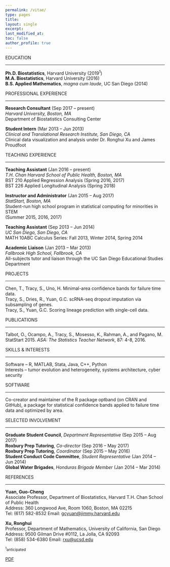 ```yaml
---
permalink: /vitae/
type: pages
title:
layout: single
excerpt:
last_modified_at: 
toc: false
author_profile: true
---
```


EDUCATION

---

**Ph.D. Biostatistics**, Harvard University (2019<sup>1</sup>)  
**M.A. Biostatistics**, Harvard University (2016)  
**B.S. Applied Mathematics**, *magna cum laude*, UC San Diego (2014)  


PROFESSIONAL EXPERIENCE

---

**Research Consultant**            (Sep 2017 – present)  
*Harvard University, Boston, MA*  
Department of Biostatistics Consulting Center  


**Student Intern** 		   (Mar 2013 – Jun 2013)  
*Clinical and Translational Research Institute, San Diego, CA*  
Clinical data visualization and analysis under Dr. Ronghui Xu and James Proudfoot  


TEACHING EXPERIENCE

---

**Teaching Assistant**             (Jan 2016 – present)  
*T.H. Chan Harvard School of Public Health, Boston, MA*  
BST 210 Applied Regression Analysis (Spring 2016, 2017)  
BST 226 Applied Longitudinal Analysis (Spring 2018)  


**Instructor and Administrator**   (Jan 2015 – Aug 2017)  
*StatStart, Boston, MA*  
Student-run high school program in statistical computing for minorities in STEM  
(Summer 2015, 2016, 2017)  


**Teaching Assistant**             (Sep 2013 – Jun 2014)  
*UC San Diego, San Diego, CA*  
MATH 10ABC Calculus Series: Fall 2013, Winter 2014, Spring 2014  


**Academic Liaison**               (Jan 2013 – Mar 2013)  
*Fallbrook High School, Fallbrook, CA*   
All-subjects tutor and liaison through the UC San Diego Educational Studies Department  


PROJECTS

---

Chen, T., Tracy, S., Uno, H. Minimal-area confidence bands for failure time data.  
Tracy, S., Dries, R., Yuan, G.C. scRNA-seq dropout imputation via subsampling of genes.  
Tracy, S., Yuan, G.C. Scoring lineage prediction with single-cell data.  


PUBLICATIONS

---

Talbot, O., Ocampo, A., Tracy, S., Mosesso, K., Rahman, A., and Pagano, M. StatStart 2015. *ASA: The Statistics Teacher Network*, 87: 4-8, 2016.  


SKILLS & INTERESTS

---

Software	–	R, MATLAB, Stata, Java, C++, Python  
Interests	–	tumor evolution and heterogeneity, systems architecture, cyber security  


SOFTWARE

---

Co-creator and maintainer of the R package optband (on CRAN and GitHub), a package for statistical confidence bands applied to failure time data and optimized by area.


SELECTED INVOLVEMENT

---

**Graduate Student Council**, *Department Representative*	(Sep 2015 – Aug 2017)  
**Roxbury Prep Tutoring**, *Co-director*			(Sep 2016 – May 2017)  
**Roxbury Prep Tutoring**, *Coordinator*			(Sep 2015 – May 2016)  
**Student Conduct Code Committee**, *Student Representative*	(Jan 2014 – Jun 2014)  
**Global Water Brigades**, *Honduras Brigade Member*		(Jan 2014 – Mar 2014)  


REFERENCES

---

**Yuan, Guo-Cheng**  
Associate Professor, Department of Biostatistics, Harvard T.H. Chan School of Public Health  
Address: 360 Longwood Ave, Room 1060, Boston, MA 02215  
Tel: (617) 582-8532 Email: gcyuan@jimmy.harvard.edu  


**Xu, Ronghui**  
Professor, Department of Mathematics, University of California, San Diego  
Address: 9500 Gilman Drive #0112, La Jolla, CA 92093  
Tel: (858) 534-6380 Email: rxu@ucsd.edu  


<sub><sup>1</sup>anticipated</sub>


[PDF](https://seasamgo.github.io/assets/files/cv.pdf)


